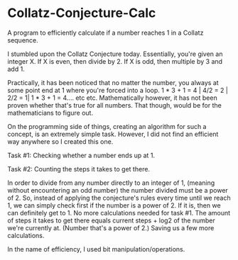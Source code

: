 # Collatz-Conjecture-Calc
A program to efficiently calculate if a number reaches 1 in a Collatz sequence. 

I stumbled upon the Collatz Conjecture today. Essentially, you're given an integer X. 
If X is even, then divide by 2. If X is odd, then multiple by 3 and add 1. 

Practically, it has been noticed that no matter the number, you always at some point end at 1 where you're forced into a loop. 
1 * 3 + 1 = 4 | 4/2 = 2 | 2/2 = 1| 1 * 3 + 1 = 4.... etc etc. Mathematically however, it has not been proven whether that's true for all numbers. That though, would be for the mathematicians to figure out.

On the programming side of things, creating an algorithm for such a concept, is an extremely simple task. 
However, I did not find an efficient way anywhere so I created this one. 

Task #1: Checking whether a number ends up at 1.

Task #2: Counting the steps it takes to get there.

In order to divide from any number directly  to an integer of 1, (meaning without encountering an odd number) the number divided must be a power of 2. 
So, instead of applying the conjecture's rules every time until we reach 1, we can simply check first if the number is a power of 2. If it is, then we can definitely get to 1. No more calculations needed for task #1. The amount of steps it takes to get there equals current steps + log2 of the number we're currently at. (Number that's a power of 2.) Saving us a few more calculations. 

In the name of efficiency, I used bit manipulation/operations. 
